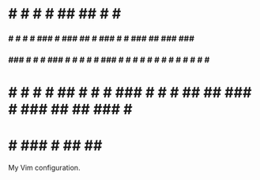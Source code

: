 
# #         # #  #           ##          ##  #                   #   #          
### # #     # #     ###     #   ### ##   #      ### # # ###  ## ###     ### ##  
### ###     # #  #  ###     #   # # # # ###  #  # # # # #   # #  #   #  # # # # 
# #   #     # #  ## # #     #   ### # #  #   ##  ## ### #   ###  ##  ## ### # # 
# # ###      #               ##         ##      ###                             

My Vim configuration.
